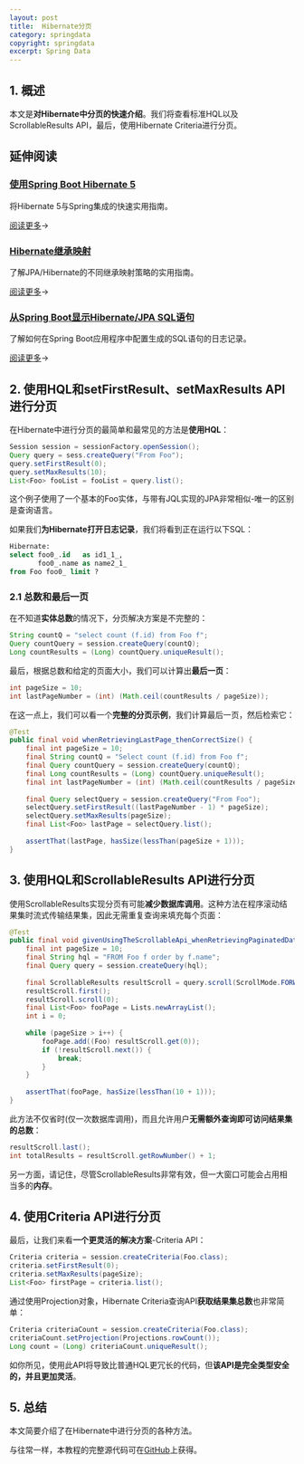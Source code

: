 ```yaml
---
layout: post
title:  Hibernate分页
category: springdata
copyright: springdata
excerpt: Spring Data
---
```


## 1. 概述

本文是**对Hibernate中分页的快速介绍**。我们将查看标准HQL以及ScrollableResults API，最后，使用Hibernate Criteria进行分页。

## 延伸阅读

### [使用Spring Boot Hibernate 5](https://www.baeldung.com/hibernate-5-spring)

将Hibernate 5与Spring集成的快速实用指南。

[阅读更多](https://www.baeldung.com/hibernate-5-spring)→

### [Hibernate继承映射](https://www.baeldung.com/hibernate-inheritance)

了解JPA/Hibernate的不同继承映射策略的实用指南。

[阅读更多](https://www.baeldung.com/hibernate-inheritance)→

### [从Spring Boot显示Hibernate/JPA SQL语句](https://www.baeldung.com/sql-logging-spring-boot)

了解如何在Spring Boot应用程序中配置生成的SQL语句的日志记录。

[阅读更多](https://www.baeldung.com/sql-logging-spring-boot)→

## 2. 使用HQL和setFirstResult、setMaxResults API进行分页

在Hibernate中进行分页的最简单和最常见的方法是**使用HQL**：

```java
Session session = sessionFactory.openSession();
Query query = sess.createQuery("From Foo");
query.setFirstResult(0);
query.setMaxResults(10);
List<Foo> fooList = fooList = query.list();
```

这个例子使用了一个基本的Foo实体，与带有JQL实现的JPA非常相似-唯一的区别是查询语言。

如果我们**为Hibernate打开日志记录**，我们将看到正在运行以下SQL：

```sql
Hibernate:
select foo0_.id   as id1_1_,
       foo0_.name as name2_1_
from Foo foo0_ limit ?
```

### 2.1 总数和最后一页

在不知道**实体总数**的情况下，分页解决方案是不完整的：

```java
String countQ = "select count (f.id) from Foo f";
Query countQuery = session.createQuery(countQ);
Long countResults = (Long) countQuery.uniqueResult();
```

最后，根据总数和给定的页面大小，我们可以计算出**最后一页**：

```java
int pageSize = 10;
int lastPageNumber = (int) (Math.ceil(countResults / pageSize));
```

在这一点上，我们可以看一个**完整的分页示例**，我们计算最后一页，然后检索它：

```java
@Test
public final void whenRetrievingLastPage_thenCorrectSize() {
    final int pageSize = 10;
    final String countQ = "Select count (f.id) from Foo f";
    final Query countQuery = session.createQuery(countQ);
    final Long countResults = (Long) countQuery.uniqueResult();
    final int lastPageNumber = (int) (Math.ceil(countResults / pageSize));
    
    final Query selectQuery = session.createQuery("From Foo");
    selectQuery.setFirstResult((lastPageNumber - 1) * pageSize);
    selectQuery.setMaxResults(pageSize);
    final List<Foo> lastPage = selectQuery.list();
    
    assertThat(lastPage, hasSize(lessThan(pageSize + 1)));
}
```

## 3. 使用HQL和ScrollableResults API进行分页

使用ScrollableResults实现分页有可能**减少数据库调用**。这种方法在程序滚动结果集时流式传输结果集，因此无需重复查询来填充每个页面：

```java
@Test
public final void givenUsingTheScrollableApi_whenRetrievingPaginatedData_thenCorrect() {
    final int pageSize = 10;
    final String hql = "FROM Foo f order by f.name";
    final Query query = session.createQuery(hql);
    
    final ScrollableResults resultScroll = query.scroll(ScrollMode.FORWARD_ONLY);
    resultScroll.first();
    resultScroll.scroll(0);
    final List<Foo> fooPage = Lists.newArrayList();
    int i = 0;
    
    while (pageSize > i++) {
        fooPage.add((Foo) resultScroll.get(0));
        if (!resultScroll.next()) {
            break;
        }
    }
    
    assertThat(fooPage, hasSize(lessThan(10 + 1)));
}
```

此方法不仅省时(仅一次数据库调用)，而且允许用户**无需额外查询即可访问结果集的总数**：

```java
resultScroll.last();
int totalResults = resultScroll.getRowNumber() + 1;
```

另一方面，请记住，尽管ScrollableResults非常有效，但一大窗口可能会占用相当多的**内存**。

## 4. 使用Criteria API进行分页

最后，让我们来看**一个更灵活的解决方案**-Criteria API：

```java
Criteria criteria = session.createCriteria(Foo.class);
criteria.setFirstResult(0);
criteria.setMaxResults(pageSize);
List<Foo> firstPage = criteria.list();
```

通过使用Projection对象，Hibernate Criteria查询API**获取结果集总数**也非常简单：

```java
Criteria criteriaCount = session.createCriteria(Foo.class);
criteriaCount.setProjection(Projections.rowCount());
Long count = (Long) criteriaCount.uniqueResult();
```

如你所见，使用此API将导致比普通HQL更冗长的代码，但**该API是完全类型安全的，并且更加灵活**。

## 5. 总结

本文简要介绍了在Hibernate中进行分页的各种方法。

与往常一样，本教程的完整源代码可在[GitHub](https://github.com/tuyucheng7/taketoday-tutorial4j/tree/master/spring-data-modules)上获得。